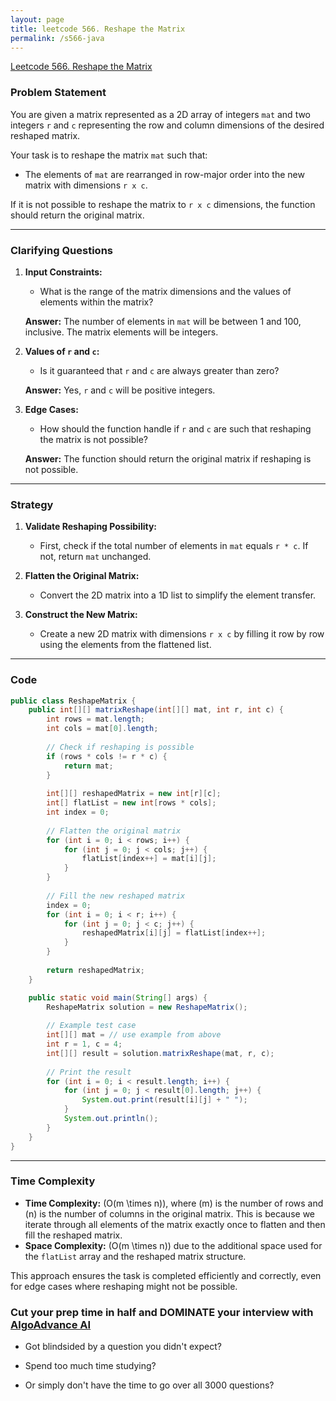 ```yaml
---
layout: page
title: leetcode 566. Reshape the Matrix
permalink: /s566-java
---
```

[Leetcode 566. Reshape the Matrix](https://algoadvance.github.io/algoadvance/l566)
### Problem Statement
You are given a matrix represented as a 2D array of integers `mat` and two integers `r` and `c` representing the row and column dimensions of the desired reshaped matrix.

Your task is to reshape the matrix `mat` such that:
- The elements of `mat` are rearranged in row-major order into the new matrix with dimensions `r x c`.

If it is not possible to reshape the matrix to `r x c` dimensions, the function should return the original matrix.

---

### Clarifying Questions
1. **Input Constraints:**
   - What is the range of the matrix dimensions and the values of elements within the matrix?
   
   **Answer:** The number of elements in `mat` will be between 1 and 100, inclusive. The matrix elements will be integers.

2. **Values of `r` and `c`:**
   - Is it guaranteed that `r` and `c` are always greater than zero?
   
   **Answer:** Yes, `r` and `c` will be positive integers.

3. **Edge Cases:**
   - How should the function handle if `r` and `c` are such that reshaping the matrix is not possible?
   
   **Answer:** The function should return the original matrix if reshaping is not possible.

---

### Strategy
1. **Validate Reshaping Possibility:**
   - First, check if the total number of elements in `mat` equals `r * c`. If not, return `mat` unchanged.

2. **Flatten the Original Matrix:**
   - Convert the 2D matrix into a 1D list to simplify the element transfer.

3. **Construct the New Matrix:**
   - Create a new 2D matrix with dimensions `r x c` by filling it row by row using the elements from the flattened list.

---

### Code

```java
public class ReshapeMatrix {
    public int[][] matrixReshape(int[][] mat, int r, int c) {
        int rows = mat.length;
        int cols = mat[0].length;
        
        // Check if reshaping is possible
        if (rows * cols != r * c) {
            return mat;
        }
        
        int[][] reshapedMatrix = new int[r][c];
        int[] flatList = new int[rows * cols];
        int index = 0;
        
        // Flatten the original matrix
        for (int i = 0; i < rows; i++) {
            for (int j = 0; j < cols; j++) {
                flatList[index++] = mat[i][j];
            }
        }
        
        // Fill the new reshaped matrix
        index = 0;
        for (int i = 0; i < r; i++) {
            for (int j = 0; j < c; j++) {
                reshapedMatrix[i][j] = flatList[index++];
            }
        }
        
        return reshapedMatrix;
    }

    public static void main(String[] args) {
        ReshapeMatrix solution = new ReshapeMatrix();
        
        // Example test case
        int[][] mat = // use example from above
        int r = 1, c = 4;
        int[][] result = solution.matrixReshape(mat, r, c);
        
        // Print the result
        for (int i = 0; i < result.length; i++) {
            for (int j = 0; j < result[0].length; j++) {
                System.out.print(result[i][j] + " ");
            }
            System.out.println();
        }
    }
}
```

---

### Time Complexity
- **Time Complexity:** \(O(m \times n)\), where \(m\) is the number of rows and \(n\) is the number of columns in the original matrix. This is because we iterate through all elements of the matrix exactly once to flatten and then fill the reshaped matrix.
- **Space Complexity:** \(O(m \times n)\) due to the additional space used for the `flatList` array and the reshaped matrix structure.

This approach ensures the task is completed efficiently and correctly, even for edge cases where reshaping might not be possible.


### Cut your prep time in half and DOMINATE your interview with [AlgoAdvance AI](https://algoAdvance.com)

- Got blindsided by a question you didn't expect?

- Spend too much time studying?

- Or simply don't have the time to go over all 3000 questions?

